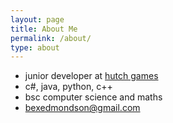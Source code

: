 ```yaml
---
layout: page
title: About Me
permalink: /about/
type: about
---
```


- junior developer at [hutch games](http://www.hutchgames.com)
- c#, java, python, c++
- bsc computer science and maths
- [bexedmondson@gmail.com](mailto:bexedmondson@gmail.com)
